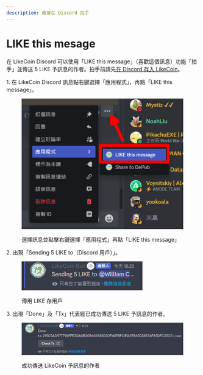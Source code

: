 ```yaml
---
description: 直接在 Discord 拍手
---
```


# LIKE this mesage

在 LikeCoin Discord 可以使用「LIKE this message」（喜歡這個訊息）功能「拍手」並傳送 5 LIKE 予訊息的作者。拍手前請先[在 Discord 存入 LikeCoin](discord-wallet.md#zai-discord-cun-ru-likecoin)。

1\. 在 LikeCoin Discord 訊息點右鍵選擇「應用程式」，再點「LIKE this message」。

<figure><img src="../../.gitbook/assets/LIKE this message 1.png" alt=""><figcaption><p>選擇訊息並點擊右鍵選擇「應用程式」再點「LIKE this message」</p></figcaption></figure>

2\. 出現「Sending 5 LIKE to（Discord 用戶）」。

<figure><img src="../../.gitbook/assets/LIKE this message 2.png" alt=""><figcaption><p>傳用 LIKE 存用戶</p></figcaption></figure>

3\. 出現「Done」及「Tx」代表經已成功傳送 5 LIKE 予訊息的作者。

<figure><img src="../../.gitbook/assets/LIKE this message 3.png" alt=""><figcaption><p>成功傳送 LikeCoin 予訊息的作者</p></figcaption></figure>
